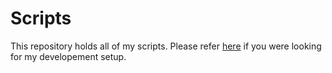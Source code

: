 # Scripts

This repository holds all of my scripts. Please refer [here](https://rohanbatrain.github.io/Knowledge-Base/Home/Developement-Setup/) if you were looking for my developement setup.